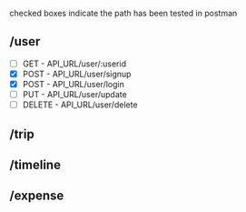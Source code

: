 checked boxes indicate the path has been tested in postman

## /user

- [ ] GET - API_URL/user/:userid
- [x] POST - API_URL/user/signup
- [x] POST - API_URL/user/login
- [ ] PUT - API_URL/user/update
- [ ] DELETE - API_URL/user/delete

## /trip

## /timeline

## /expense
